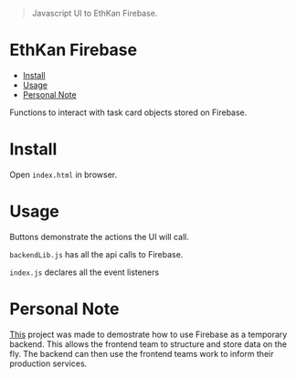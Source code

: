 >Javascript UI to EthKan Firebase.

# EthKan Firebase
   * [Install](#install)
   * [Usage](#usage)
   * [Personal Note](#personal-note)

Functions to interact with task card objects stored on Firebase.

# Install

Open `index.html` in browser.

# Usage

Buttons demonstrate the actions the UI will call.

`backendLib.js` has all the api calls to Firebase.

`index.js` declares all the event listeners

# Personal Note

[This](https://ojones.github.io/ethkan-firebase/) project was made to demostrate how to use Firebase as a temporary backend. This allows the frontend team to structure and store data on the fly. The backend can then use the frontend teams work to inform their production services.